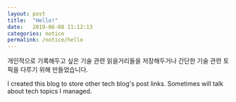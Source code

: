```yaml
---
layout: post
title:  "Hello!"
date:   2019-06-08 11:12:13
categories: notice
permalink: /notice/hello
---
```


개인적으로 기록해두고 싶은 기술 관련 읽을거리들을 저장해두거나 간단한 기술 관련 토픽을 다루기 위해 만들었습니다.

I created this blog to store other tech blog's post links.
Sometimes will talk about tech topics I managed.